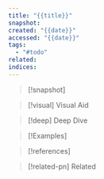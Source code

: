 ```yaml
---
title: "{{title}}"
snapshot: 
created: "{{date}}"
accessed: "{{date}}"
tags:
  - "#todo"
related: 
indices:
---
```


>[!snapshot]



>[!visual] Visual Aid



>[!deep] Deep Dive



>[!Examples]



>[!references]



>[!related-pn] Related



